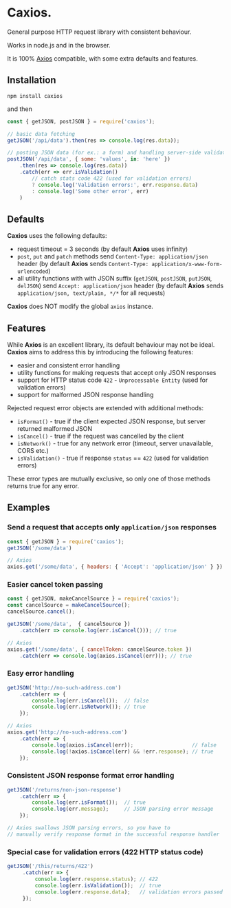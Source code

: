 # Caxios.

General purpose HTTP request library with consistent behaviour.

Works in node.js and in the browser.

It is 100% [Axios](https://github.com/mzabriskie/axios) compatible, with some extra defaults and features.


## Installation

`npm install caxios`

and then

```js
const { getJSON, postJSON } = require('caxios');

// basic data fetching
getJSON('/api/data').then(res => console.log(res.data));

// posting JSON data (for ex.: a form) and handling server-side validation
postJSON('/api/data', { some: 'values', in: 'here' })
    .then(res => console.log(res.data))
    .catch(err => err.isValidation() 
        // catch stats code 422 (used for validation errors)
        ? console.log('Validation errors:', err.response.data)
        : console.log('Some other error', err)
    )
```


## Defaults

**Caxios** uses the following defaults:

- request timeout = 3 seconds (by default **Axios** uses infinity)
- `post`, `put` and `patch` methods send `Content-Type: application/json` header (by default **Axios** sends `Content-Type: application/x-www-form-urlencoded`)
- all utility functions with with JSON suffix (`getJSON`,  `postJSON`,  `putJSON`,  `delJSON`) send `Accept: application/json` header (by default **Axios** sends `application/json, text/plain, */*` for all requests)

**Caxios** does NOT modify the global `axios` instance.


## Features

While **Axios** is an excellent library, its default behaviour may not be ideal. **Caxios** aims to address this by introducing the following features:

  - easier and consistent error handling
  - utility functions for making requests that accept only JSON responses
  - support for HTTP status code `422` - `Unprocessable Entity` (used for validation errors)
  - support for malformed JSON response handling

Rejected request error objects are extended with additional methods:

  - `isFormat()`     - true if the client expected JSON response, but server returned malformed JSON
  - `isCancel()`     - true if the request was cancelled by the client
  - `isNetwork()`    - true for any network error (timeout, server unavailable, CORS etc.)
  - `isValidation()` - true if response `status` == `422` (used for validation errors)

These error types are mutually exclusive, so only one of those methods returns true for any error.


## Examples

### Send a request that accepts only `application/json` responses

```js
const { getJSON } = require('caxios');
getJSON('/some/data') 

// Axios 
axios.get('/some/data', { headers: { 'Accept': 'application/json' } }) 
```


### Easier cancel token passing

```js
const { getJSON, makeCancelSource } = require('caxios');
const cancelSource = makeCancelSource();
cancelSource.cancel();

getJSON('/some/data',  { cancelSource })
    .catch(err => console.log(err.isCancel())); // true

// Axios 
axios.get('/some/data', { cancelToken: cancelSource.token })
    .catch(err => console.log(axios.isCancel(err))); // true
```


### Easy error handling

```js
getJSON('http://no-such-address.com')
    .catch(err => {
        console.log(err.isCancel());  // false
        console.log(err.isNetwork()); // true
    }); 

// Axios 
axios.get('http://no-such-address.com')
    .catch(err => {
        console.log(axios.isCancel(err));                   // false
        console.log(!axios.isCancel(err) && !err.response); // true
    }); 
```

### Consistent JSON response format error handling

```js
getJSON('/returns/non-json-response')
    .catch(err => {
        console.log(err.isFormat());  // true
        console.log(err.message);     // JSON parsing error message
    }); 

// Axios swallows JSON parsing errors, so you have to
// manually verify response format in the successful response handler
```


### Special case for validation errors (422 HTTP status code)

```js
getJSON('/this/returns/422')
     .catch(err => {
         console.log(err.response.status); // 422
         console.log(err.isValidation());  // true
         console.log(err.response.data);   // validation errors passed in response body
     });
```
